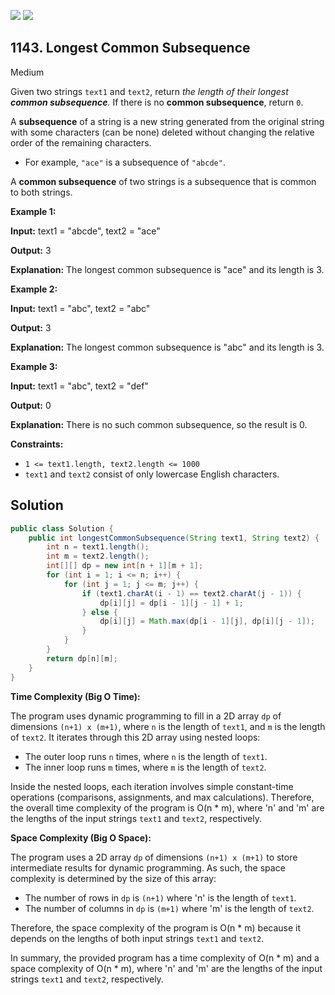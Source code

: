 [![](https://img.shields.io/github/stars/javadev/LeetCode-in-Java?label=Stars&style=flat-square)](https://github.com/javadev/LeetCode-in-Java)
[![](https://img.shields.io/github/forks/javadev/LeetCode-in-Java?label=Fork%20me%20on%20GitHub%20&style=flat-square)](https://github.com/javadev/LeetCode-in-Java/fork)

## 1143\. Longest Common Subsequence

Medium

Given two strings `text1` and `text2`, return _the length of their longest **common subsequence**._ If there is no **common subsequence**, return `0`.

A **subsequence** of a string is a new string generated from the original string with some characters (can be none) deleted without changing the relative order of the remaining characters.

*   For example, `"ace"` is a subsequence of `"abcde"`.

A **common subsequence** of two strings is a subsequence that is common to both strings.

**Example 1:**

**Input:** text1 = "abcde", text2 = "ace"

**Output:** 3

**Explanation:** The longest common subsequence is "ace" and its length is 3.

**Example 2:**

**Input:** text1 = "abc", text2 = "abc"

**Output:** 3

**Explanation:** The longest common subsequence is "abc" and its length is 3.

**Example 3:**

**Input:** text1 = "abc", text2 = "def"

**Output:** 0

**Explanation:** There is no such common subsequence, so the result is 0.

**Constraints:**

*   `1 <= text1.length, text2.length <= 1000`
*   `text1` and `text2` consist of only lowercase English characters.

## Solution

```java
public class Solution {
    public int longestCommonSubsequence(String text1, String text2) {
        int n = text1.length();
        int m = text2.length();
        int[][] dp = new int[n + 1][m + 1];
        for (int i = 1; i <= n; i++) {
            for (int j = 1; j <= m; j++) {
                if (text1.charAt(i - 1) == text2.charAt(j - 1)) {
                    dp[i][j] = dp[i - 1][j - 1] + 1;
                } else {
                    dp[i][j] = Math.max(dp[i - 1][j], dp[i][j - 1]);
                }
            }
        }
        return dp[n][m];
    }
}
```

**Time Complexity (Big O Time):**

The program uses dynamic programming to fill in a 2D array `dp` of dimensions `(n+1) x (m+1)`, where `n` is the length of `text1`, and `m` is the length of `text2`. It iterates through this 2D array using nested loops:

- The outer loop runs `n` times, where `n` is the length of `text1`.
- The inner loop runs `m` times, where `m` is the length of `text2`.

Inside the nested loops, each iteration involves simple constant-time operations (comparisons, assignments, and max calculations). Therefore, the overall time complexity of the program is O(n * m), where 'n' and 'm' are the lengths of the input strings `text1` and `text2`, respectively.

**Space Complexity (Big O Space):**

The program uses a 2D array `dp` of dimensions `(n+1) x (m+1)` to store intermediate results for dynamic programming. As such, the space complexity is determined by the size of this array:

- The number of rows in `dp` is `(n+1)` where 'n' is the length of `text1`.
- The number of columns in `dp` is `(m+1)` where 'm' is the length of `text2`.

Therefore, the space complexity of the program is O(n * m) because it depends on the lengths of both input strings `text1` and `text2`.

In summary, the provided program has a time complexity of O(n * m) and a space complexity of O(n * m), where 'n' and 'm' are the lengths of the input strings `text1` and `text2`, respectively.
